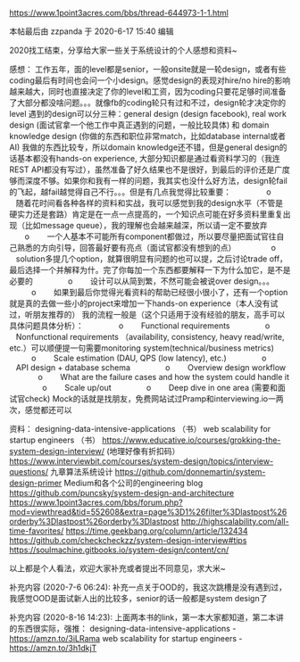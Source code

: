 https://www.1point3acres.com/bbs/thread-644973-1-1.html

本帖最后由 zzpanda 于 2020-6-17 15:40 编辑


2020找工结束，分享给大家一些关于系统设计的个人感想和资料~

感想：
工作五年，面的level都是senior，一般onsite就是一轮design，或者有些coding最后有时间也会问一个小design。感觉design的表现对hire/no hire的影响越来越大，同时也直接决定了你的level和工资，因为coding只要花足够时间准备了大部分都没啥问题。。。就像fb的coding轮只有过和不过，design轮才决定你的level
遇到的design可以分三种：general design (design facebook), real work design (面试官拿一个他工作中真正遇到的问题，一般比较具体) 和 domain knowledge design (你做的东西和职位非常match，比如database internal或者AI)
我做的东西比较专，所以domain knowledge还不错，但是general design的话基本都没有hands-on experience, 大部分知识都是通过看资料学习的（我连REST API都没有写过），虽然准备了好久结果也不是很好，到最后的评价还是广度够而深度不够。如果你和我有一样的问题，我其实也没什么好方法，design轮fail的飞起，越fail越觉得自己不行。。。但是有几点我觉得比较重要：
               o        随着花时间看各种各样的资料和实战，我可以感觉到我的design水平（不管是硬实力还是套路）肯定是在一点一点提高的，一个知识点可能在好多资料里重复出现（比如message queue），我的理解也会越来越深，所以请一定不要放弃
               o        一个人基本不可能所有component都做过，所以要尽量把面试官往自己熟悉的方向引导，回答最好要有亮点（面试官都没有想到的点）
               o        solution多提几个option，就算很明显有问题的也可以提，之后讨论trade off，最后选择一个并解释为什。完了你每加一个东西都要解释一下为什么加它，是不是必要的
               o        设计可以从简到繁，不然可能会被说over design。。。
               o        如果到最后你觉得光看资料的帮助已经很小很小了，还有一个option就是真的去做一些小的project来增加一下hands-on experience（本人没有试过，听朋友推荐的）
我的流程一般是（这个只适用于没有经验的朋友，高手可以具体问题具体分析）：
               o        Functional requirements
               o        Nonfunctional requirements （availability, consistency, heavy read/write, etc.）可以顺便提一句需要monitoring system(technical/business metrics)
               o        Scale estimation (DAU, QPS (low latency), etc.)
               o        API design + database schema
               o        Overview design workflow
               o        What are the failure cases and how the system could handle it
               o        Scale up/out
               o        Deep dive in one area (需要和面试官check)
Mock的话就是找朋友，免费网站试过Pramp和interviewing.io一两次，感觉都还可以

资料：
designing-data-intensive-applications （书）
web scalability for startup engineers （书）
https://www.educative.io/courses/grokking-the-system-design-interview/ (地理好像有折扣码）
https://www.interviewbit.com/courses/system-design/topics/interview-questions/
九章算法系统设计
https://github.com/donnemartin/system-design-primer
Medium和各个公司的engineering blog
https://github.com/puncsky/system-design-and-architecture
https://www.1point3acres.com/bbs/forum.php?mod=viewthread&tid=552608&extra=page%3D1%26filter%3Dlastpost%26orderby%3Dlastpost%26orderby%3Dlastpost
http://highscalability.com/all-time-favorites/
https://time.geekbang.org/column/article/132434
https://github.com/checkcheckzz/system-design-interview#tips
https://soulmachine.gitbooks.io/system-design/content/cn/

以上都是个人看法，欢迎大家补充或者提出不同意见，求大米~





补充内容 (2020-7-6 06:24):
补充一点关于OOD的，我这次跳槽是没有遇到过，我感觉OOD是面试新人出的比较多，senior的话一般都是system design了

补充内容 (2020-8-16 14:23):
上面两本书的link，第一本大家都知道，第二本讲的东西很实际，强推：
designing-data-intensive-applications - https://amzn.to/3iLRama
web scalability for startup engineers - https://amzn.to/3h1dkjT
